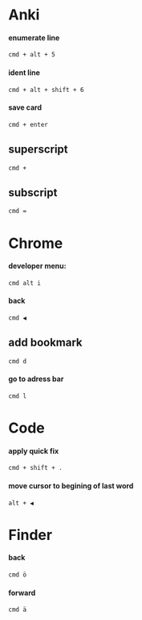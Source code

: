 # Anki

#### enumerate line

`cmd + alt + 5`

#### ident line

`cmd + alt + shift + 6`

#### save card

`cmd + enter`

## superscript

`cmd +`

## subscript

`cmd =`


# Chrome

#### developer menu:

`cmd alt i`

#### back

`cmd ◀︎`

## add bookmark

`cmd d`

#### go to adress bar

`cmd l`


# Code

#### apply quick fix

`cmd + shift + .`

#### move cursor to begining of last word
`alt + ◀︎`


# Finder

#### back

`cmd ö`

#### forward

`cmd ä`
